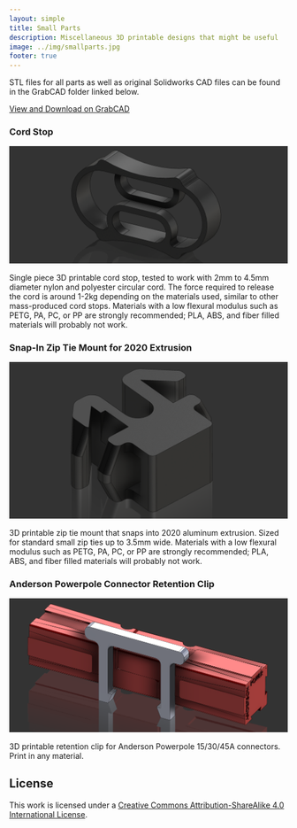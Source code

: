 ```yaml
---
layout: simple
title: Small Parts
description: Miscellaneous 3D printable designs that might be useful
image: ../img/smallparts.jpg
footer: true
---
```


STL files for all parts as well as original Solidworks CAD files can be found in the GrabCAD folder linked below.

<a href="https://workbench.grabcad.com/workbench/projects/gcCB1yP234_nZX1W01_76lmqixo17mWjXtkitTH1PlFbeV#/space/gcpb1Bv80sNtC4WU5TikOFvemghJoOa-dDuEDdxJYnSFva/folder/10515120" class="button">View and Download on GrabCAD</a>

### Cord Stop

![](../assets/projects/smallparts-cordstop0.png)

Single piece 3D printable cord stop, tested to work with 2mm to 4.5mm diameter nylon and polyester circular cord. The force required to release the cord is around 1-2kg depending on the materials used, similar to other mass-produced cord stops. Materials with a low flexural modulus such as PETG, PA, PC, or PP are strongly recommended; PLA, ABS, and fiber filled materials will probably not work.

### Snap-In Zip Tie Mount for 2020 Extrusion

![](../assets/projects/smallparts-ziptie0.png)

3D printable zip tie mount that snaps into 2020 aluminum extrusion. Sized for standard small zip ties up to 3.5mm wide. Materials with a low flexural modulus such as PETG, PA, PC, or PP are strongly recommended; PLA, ABS, and fiber filled materials will probably not work.

### Anderson Powerpole Connector Retention Clip

![](../assets/projects/smallparts-powerpole0.png)

3D printable retention clip for Anderson Powerpole 15/30/45A connectors. Print in any material.

## License
This work is licensed under a [Creative Commons Attribution-ShareAlike 4.0 International License](http://creativecommons.org/licenses/by-sa/4.0/).
